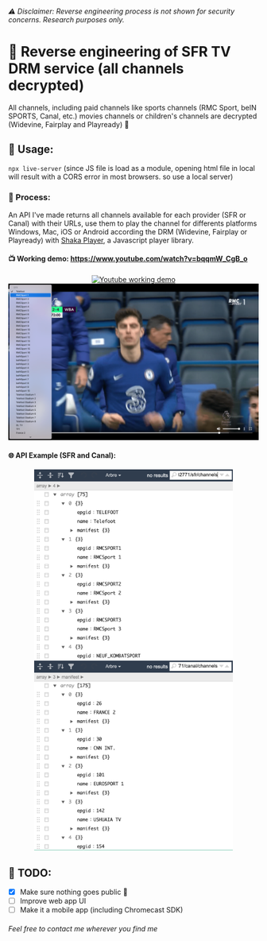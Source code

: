 ###### ⚠️ Disclaimer: Reverse engineering process is not shown for security concerns. Research purposes only.

# 👏 Reverse engineering of SFR TV DRM service (all channels decrypted)
All channels, including paid channels like sports channels (RMC Sport, beIN SPORTS, Canal, etc.) movies channels or children's channels are decrypted (Widevine, Fairplay and Playready) 🤝


## 📖 Usage:
``npx live-server`` (since JS file is load as a module, opening html file in local will result with a CORS error in most browsers. so use a local server)


### 🚧 Process:
An API I've made returns all channels available for each provider (SFR or Canal) with their URLs, use them to play the channel for differents platforms Windows, Mac, iOS or Android according the DRM (Widevine, Fairplay or Playready) with [Shaka Player](https://github.com/google/shaka-player "Shaka Player Github"), a Javascript player library.

#### 📺 Working demo: https://www.youtube.com/watch?v=bqqmW_CgB_o
<p align="center">
<a href="https://www.youtube.com/watch?v=bqqmW_CgB_o"><img src="https://img.youtube.com/vi/bqqmW_CgB_o/maxresdefault.jpg" width="640" alt="Youtube working demo"/></a>
<img src="https://github.com/rklf/reverse-engineering-drm-channels/blob/main/webapp.png?raw=true" width="640" alt="Web app demo"/>
</p>

#### 🌐 API Example (SFR and Canal):
<p align="center">
<img src="https://github.com/rklf/reverse-engineering-drm-channels/blob/main/sfr.png?raw=true" width="400" alt="SFR API results"/> <img src="https://github.com/rklf/reverse-engineering-drm-channels/blob/main/canal.png?raw=true" width="400" alt="Canal API results"/>
</p>


## 📝 TODO:
- [x] Make sure nothing goes public 🥶
- [ ] Improve web app UI
- [ ] Make it a mobile app (including Chromecast SDK)

###### Feel free to contact me wherever you find me
